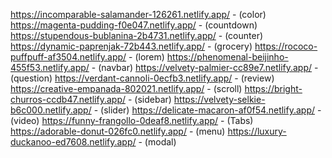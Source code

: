 https://incomparable-salamander-126261.netlify.app/   -   (color)
https://magenta-pudding-f0e047.netlify.app/       -   (countdown)
https://stupendous-bublanina-2b4731.netlify.app/  -  (counter)
https://dynamic-paprenjak-72b443.netlify.app/  -  (grocery)
https://rococo-puffpuff-af3504.netlify.app/  - (lorem)
https://phenomenal-beijinho-455f53.netlify.app/  - (navbar)
https://velvety-palmier-cc89e7.netlify.app/ -  (question)
https://verdant-cannoli-0ecfb3.netlify.app/   - (review)
https://creative-empanada-802021.netlify.app/ - (scroll)
https://bright-churros-ccdb47.netlify.app/  -  (sidebar)
https://velvety-selkie-b6c000.netlify.app/ -  (slider)
https://delicate-macaron-af0f54.netlify.app/ - (video)
https://funny-frangollo-0deaf8.netlify.app/  - (Tabs)
https://adorable-donut-026fc0.netlify.app/  -  (menu)
https://luxury-duckanoo-ed7608.netlify.app/ - (modal)


